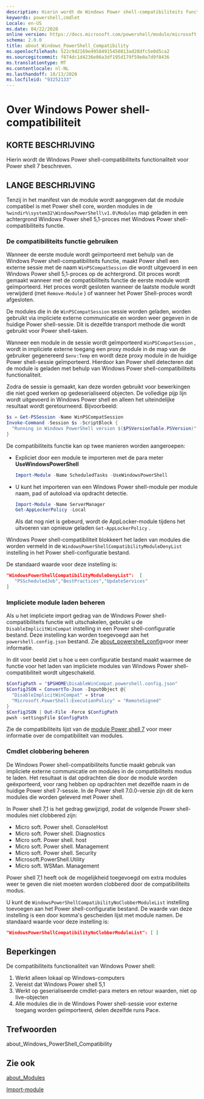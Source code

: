 ```yaml
---
description: Hierin wordt de Windows Power shell-compatibiliteits functionaliteit voor Power shell 7 beschreven.
keywords: powershell,cmdlet
Locale: en-US
ms.date: 04/22/2020
online version: https://docs.microsoft.com/powershell/module/microsoft.powershell.core/about/about_windows_powershell_compatibility?view=powershell-7.1&WT.mc_id=ps-gethelp
schema: 2.0.0
title: about_Windows_PowerShell_Compatibility
ms.openlocfilehash: 522c9d2169e49584915450813ad28dfc5e0d5ca2
ms.sourcegitcommit: f874dc1d4236e06a3df195d179f59e0a7d9f8436
ms.translationtype: MT
ms.contentlocale: nl-NL
ms.lasthandoff: 10/13/2020
ms.locfileid: "93252133"
---
```

# <a name="about-windows-powershell-compatibility"></a>Over Windows Power shell-compatibiliteit

## <a name="short-description"></a>KORTE BESCHRIJVING

Hierin wordt de Windows Power shell-compatibiliteits functionaliteit voor Power shell 7 beschreven.

## <a name="long-description"></a>LANGE BESCHRIJVING

Tenzij in het manifest van de module wordt aangegeven dat de module compatibel is met Power shell core, worden modules in de `%windir%\system32\WindowsPowerShell\v1.0\Modules` map geladen in een achtergrond Windows Power shell 5,1-proces met Windows Power shell-compatibiliteits functie.

### <a name="using-the-compatibility-feature"></a>De compatibiliteits functie gebruiken

Wanneer de eerste module wordt geïmporteerd met behulp van de Windows Power shell-compatibiliteits functie, maakt Power shell een externe sessie met de naam `WinPSCompatSession` die wordt uitgevoerd in een Windows Power shell 5,1-proces op de achtergrond. Dit proces wordt gemaakt wanneer met de compatibiliteits functie de eerste module wordt geïmporteerd. Het proces wordt gesloten wanneer de laatste module wordt verwijderd (met `Remove-Module` ) of wanneer het Power Shell-proces wordt afgesloten.

De modules die in de `WinPSCompatSession` sessie worden geladen, worden gebruikt via impliciete externe communicatie en worden weer gegeven in de huidige Power shell-sessie. Dit is dezelfde transport methode die wordt gebruikt voor Power shell-taken.

Wanneer een module in de sessie wordt geïmporteerd `WinPSCompatSession` , wordt in impliciete externe toegang een proxy module in de map van de gebruiker gegenereerd `$env:Temp` en wordt deze proxy module in de huidige Power shell-sessie geïmporteerd. Hierdoor kan Power shell detecteren dat de module is geladen met behulp van Windows Power shell-compatibiliteits functionaliteit.

Zodra de sessie is gemaakt, kan deze worden gebruikt voor bewerkingen die niet goed werken op gedeserialiseerd objecten. De volledige pijp lijn wordt uitgevoerd in Windows Power shell en alleen het uiteindelijke resultaat wordt geretourneerd. Bijvoorbeeld:

```powershell
$s = Get-PSSession -Name WinPSCompatSession
Invoke-Command -Session $s -ScriptBlock {
  "Running in Windows PowerShell version $($PSVersionTable.PSVersion)"
}
```

De compatibiliteits functie kan op twee manieren worden aangeroepen:

- Expliciet door een module te importeren met de para meter **UseWindowsPowerShell**

   ```powershell
   Import-Module -Name ScheduledTasks -UseWindowsPowerShell
   ```

- U kunt het importeren van een Windows Power shell-module per module naam, pad of autoload via opdracht detectie.

   ```powershell
   Import-Module -Name ServerManager
   Get-AppLockerPolicy -Local
   ```

   Als dat nog niet is gebeurd, wordt de AppLocker-module tijdens het uitvoeren van opnieuw geladen  `Get-AppLockerPolicy` .

Windows Power shell-compatibiliteit blokkeert het laden van modules die worden vermeld in de `WindowsPowerShellCompatibilityModuleDenyList` instelling in het Power shell-configuratie bestand.

De standaard waarde voor deze instelling is:

```json
"WindowsPowerShellCompatibilityModuleDenyList":  [
   "PSScheduledJob","BestPractices","UpdateServices"
]
```

### <a name="managing-implicit-module-loading"></a>Impliciete module laden beheren

Als u het impliciete import gedrag van de Windows Power shell-compatibiliteits functie wilt uitschakelen, gebruikt u de `DisableImplicitWinCompat` instelling in een Power shell-configuratie bestand. Deze instelling kan worden toegevoegd aan het `powershell.config.json` bestand. Zie [about_powershell_config](about_powershell_config.md)voor meer informatie.

In dit voor beeld ziet u hoe u een configuratie bestand maakt waarmee de functie voor het laden van impliciete modules van Windows Power shell-compatibiliteit wordt uitgeschakeld.

```powershell
$ConfigPath = "$PSHOME\DisableWinCompat.powershell.config.json"
$ConfigJSON = ConvertTo-Json -InputObject @{
  "DisableImplicitWinCompat" = $true
  "Microsoft.PowerShell:ExecutionPolicy" = "RemoteSigned"
}
$ConfigJSON | Out-File -Force $ConfigPath
pwsh -settingsFile $ConfigPath
```

Zie de compatibiliteits lijst van de [module Power shell 7](https://aka.ms/PSModuleCompat) voor meer informatie over de compatibiliteit van modules.

### <a name="managing-cmdlet-clobbering"></a>Cmdlet clobbering beheren

De Windows Power shell-compatibiliteits functie maakt gebruik van impliciete externe communicatie om modules in de compatibiliteits modus te laden. Het resultaat is dat opdrachten die door de module worden geëxporteerd, voor rang hebben op opdrachten met dezelfde naam in de huidige Power shell 7-sessie. In de Power shell 7.0.0-versie zijn dit de kern modules die worden geleverd met Power shell.

In Power shell 7,1 is het gedrag gewijzigd, zodat de volgende Power shell-modules niet clobbered zijn:

- Micro soft. Power shell. ConsoleHost
- Micro soft. Power shell. Diagnostics
- Micro soft. Power shell. host
- Micro soft. Power shell. Management
- Micro soft. Power shell. Security
- Microsoft.PowerShell.Utility
- Micro soft. WSMan. Management

Power shell 7,1 heeft ook de mogelijkheid toegevoegd om extra modules weer te geven die niet moeten worden clobbered door de compatibiliteits modus.

U kunt de `WindowsPowerShellCompatibilityNoClobberModuleList` instelling toevoegen aan het Power shell-configuratie bestand. De waarde van deze instelling is een door komma's gescheiden lijst met module namen. De standaard waarde voor deze instelling is:

```json
"WindowsPowerShellCompatibilityNoClobberModuleList": [ ]
```

## <a name="limitations"></a>Beperkingen

De compatibiliteits functionaliteit van Windows Power shell:

1. Werkt alleen lokaal op Windows-computers
1. Vereist dat Windows Power shell 5,1
1. Werkt op geserialiseerde cmdlet-para meters en retour waarden, niet op live-objecten
1. Alle modules die in de Windows Power shell-sessie voor externe toegang worden geïmporteerd, delen dezelfde runs Pace.

## <a name="keywords"></a>Trefwoorden

about_Windows_PowerShell_Compatibility

## <a name="see-also"></a>Zie ook

[about_Modules](about_Modules.md)

[Import-module](xref:Microsoft.PowerShell.Core.Import-Module)


